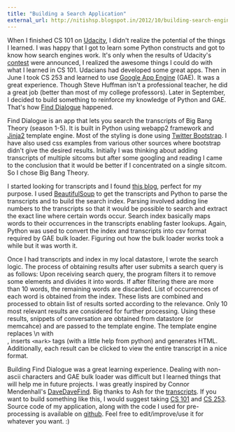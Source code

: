 ```yaml
---
title: "Building a Search Application"
external_url: http://nitishsp.blogspot.in/2012/10/building-search-engine-well-kind-of.html
---
```


When I finished CS 101 on [Udacity](http://www.udacity.com/), I didn't realize the potential of the things I learned. I was happy that I got to learn some Python constructs and got to know how search engines work. It's only when the results of Udacity's [contest](http://blog.udacity.com/2012/05/winners-of-udacitys-cs101-contest.html) were announced, I realized the awesome things I could do with what I learned in CS 101. Udacians had developed some great apps. Then in June I took CS 253 and learned to use [Google App Engine](https://developers.google.com/appengine/) (GAE). It was a great experience. Though Steve Huffman isn't a professional teacher, he did a great job (better than most of my college professors). Later in September, I decided to build something to reinforce my knowledge of Python and GAE. That's how [Find Dialogue](http://finddialogue.appspot.com/) happened.

Find Dialogue is an app that lets you search the transcripts of Big Bang Theory (season 1-5). It is built in Python using webapp2 framework and [Jinja2](http://jinja.pocoo.org/) template engine. Most of the styling is done using [Twitter Bootstrap](http://twitter.github.com/bootstrap/). I have also used css examples from various other sources where bootstrap didn't give the desired results. Initially I was thinking about adding transcripts of multiple sitcoms but after some googling and reading I came to the conclusion that it would be better if I concentrated on a single sitcom. So I chose Big Bang Theory.

I started looking for transcripts and I found [this blog](http://bigbangtrans.wordpress.com/), perfect for my purpose. I used [BeautifulSoup](http://www.crummy.com/software/BeautifulSoup/) to get the transcripts and Python to parse the transcripts and to build the search index. Parsing involved adding line numbers to the transcripts so that it would be possible to search and extract the exact line where certain words occur. Search index basically maps words to their occurrences in the transcripts enabling faster lookups. Again, Python was used to convert the index and transcripts into csv format required by GAE bulk loader. Figuring out how the bulk loader works took a while but it was worth it.

Once I had transcripts and index in my local datastore, I wrote the search logic. The process of obtaining results after user submits a search query is as follows:
Upon receiving search query, the program filters it to remove some elements and divides it into words. If after filtering there are more than 10 words, the remaining words are discarded. List of occurrences of each word is obtained from the index. These lists are combined and processed to obtain list of results sorted according to the relevance. Only 10 most relevant results  are considered for further processing. Using these results, snippets of conversation are obtained from datastore (or memcahce) and are passed to the template engine. The template engine replaces \n with <br>, inserts `<mark>` tags (with a little help from python) and generates HTML. Additionally, each result can be clicked to view the entire transcript in a nice format.

Building Find Dialogue was a great learning experience. Dealing with non-ascii characters and GAE bulk loader was difficult but I learned things that will help me in future projects. I was greatly inspired by Connor Mendenhall's [DaveDaveFind](http://davedavefind.appspot.com/). Big thanks to Ash for the [transcripts](http://bigbangtrans.wordpress.com/). If you want to build something like this, I would suggest taking [CS 101](http://www.udacity.com/overview/Course/cs101/CourseRev/apr2012) and [CS 253](http://www.udacity.com/overview/Course/cs253/CourseRev/apr2012). Source code of my application, along with the code I used for pre-processing is available on [github](https://github.com/nitishsp/FindDialogue). Feel free to edit/improve/use it for whatever you want. :)